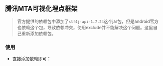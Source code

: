 ## 腾讯MTA可视化埋点框架
> 官方提供的依赖包中添加了`slf4j-api-1.7.24`这个jar包，但是android官方也依赖这个包，导致依赖冲突，使用exclude并不能解决这个问题。这里自己重新添加依赖包。


### 使用
* 直接添加依赖即可：



